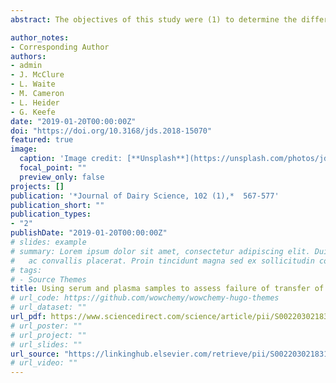 ```yaml
---
abstract: The objectives of this study were (1) to determine the differences in IgG and total protein (TP) content of serum and plasma samples collected from the same calves; (2) to evaluate the correlation between calf serum and plasma IgG levels, Brix scores, and TP concentrations; (3) to determine whether different cut-off values should be used for plasma and serum to assess failure of transfer of passive immunity (FTPI) in dairy calves; and (4) to evaluate the level of agreement between results obtained from using serum and plasma samples of the same calves to assess FTPI using optimal cut-off values. Blood samples (n = 217) were collected from Holstein calves at 3 to 10 d of age on 30 commercial dairy farms in Nova Scotia and Newfoundland, Canada. Paired serum and plasma samples were analyzed for IgG concentration by the reference radial immunodiffusion assay, transmission infrared (TIR) spectroscopy, digital and optical Brix refractometers, and optical TP refractometer. The IgG concentrations measured by RID and TIR spectroscopy in serum were similar to those in plasma. However, the Brix and TP refractometer readings were significantly higher in plasma than in serum. The prevalence of FTPI in serum and plasma samples based on a RID-IgG concentration <10 g/L was 43.3 and 46.5%, respectively. The RID-IgG concentration was correlated with TIR-IgG (*r* = 0.92 and 0.89), digital Brix (*r* = 0.80 and 0.80), optical Brix (*r* = 0.77 and 0.77), and optical TP (*r* = 0.75 and 0.77) refractometers in serum and plasma, respectively. The correlations between paired serum and plasma IgG content were 0.85 by TIR spectroscopy, 0.80 by digital Brix, 0.77 by optical Brix, and 0.79 by optical TP refractometer. The optimal cut-off values for TIR spectroscopy, digital Brix, optical Brix, and TP refractometers to assess FTPI using serum were 13.1 g/L, 8.7% Brix, 8.4% Brix and 5.1 g/dL, respectively; and the optimal cut-off values with plasma were 13.4 g/L, 9.4% Brix, 9.3% Brix and 5.8 g/dL, respectively. When using these optimal cut-off values, the level of agreement (88.1%) between results derived from testing serum and plasma by TIR spectroscopy was substantial, with a kappa (κ) value of 0.76. The results derived from testing serum and plasma by digital Brix refractometer showed substantial agreement (83.4%), with a κ value of 0.65, which is higher than the agreement and κ value (74.7% and 0.51) reported for the optical Brix refractometer. Substantial agreement (81.6%) between serum and plasma TP was also obtained when using the optical TP refractometer, with a κ value of 0.63. In conclusion, serum or plasma samples can be used interchangeably for measuring IgG concentrations and assessing FTPI in dairy calves. However, different cut-offs must be used to assess FTPI depending on the sample matrix. Furthermore, results obtained from serum samples showed higher agreement with the reference RID assay than those obtained from plasma samples.

author_notes:
- Corresponding Author
authors:
- admin
- J. McClure
- L. Waite
- M. Cameron
- L. Heider
- G. Keefe
date: "2019-01-20T00:00:00Z"
doi: "https://doi.org/10.3168/jds.2018-15070"
featured: true
image:
  caption: 'Image credit: [**Unsplash**](https://unsplash.com/photos/jdD8gXaTZsc)'
  focal_point: ""
  preview_only: false
projects: []
publication: '*Journal of Dairy Science, 102 (1),*  567-577'
publication_short: ""
publication_types:
- "2"
publishDate: "2019-01-20T00:00:00Z"
# slides: example
# summary: Lorem ipsum dolor sit amet, consectetur adipiscing elit. Duis posuere tellus
#   ac convallis placerat. Proin tincidunt magna sed ex sollicitudin condimentum.
# tags:
# - Source Themes
title: Using serum and plasma samples to assess failure of transfer of passive immunity in dairy calves
# url_code: https://github.com/wowchemy/wowchemy-hugo-themes
# url_dataset: ""
url_pdf: https://www.sciencedirect.com/science/article/pii/S0022030218310488/pdfft?md5=64201ceae010233b9a84f56a70416cde&pid=1-s2.0-S0022030218310488-main.pdf
# url_poster: ""
# url_project: ""
# url_slides: ""
url_source: "https://linkinghub.elsevier.com/retrieve/pii/S0022030218310488"
# url_video: ""
---
```

